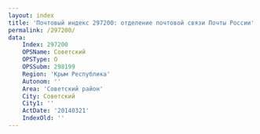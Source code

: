 ```yaml
---
layout: index
title: 'Почтовый индекс 297200: отделение почтовой связи Почты России'
permalink: /297200/
data:
    Index: 297200
    OPSName: Советский
    OPSType: О
    OPSSubm: 298199
    Region: 'Крым Республика'
    Autonom: ''
    Area: 'Советский район'
    City: Советский
    City1: ''
    ActDate: '20140321'
    IndexOld: ''
---
```

